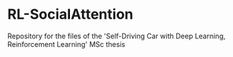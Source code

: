 # RL-SocialAttention
Repository for the files of the 'Self-Driving Car with Deep Learning, Reinforcement Learning' MSc thesis 
